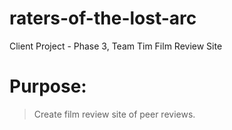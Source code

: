 # raters-of-the-lost-arc
Client Project - Phase 3, Team Tim Film Review Site


# Purpose:

> Create film review site of peer reviews.


